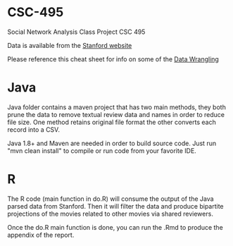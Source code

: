 # CSC-495
Social Network Analysis Class Project CSC 495

Data is available from the [Stanford website](https://snap.stanford.edu/data/web-Movies.html)

Please reference this cheat sheet for info on some of the [Data Wrangling](http://www.rstudio.com/wp-content/uploads/2015/02/data-wrangling-cheatsheet.pdf)

# Java
Java folder contains a maven project that has two main methods, they both prune the data to remove textual review data and names in order to reduce file size. One method retains original file format the other converts each record into a CSV.

Java 1.8+ and Maven are needed in order to build source code. Just run "mvn clean install" to compile or run code from your favorite IDE.

# R
The R code (main function in do.R) will consume the output of the Java parsed data from Stanford. Then it will filter the data and produce bipartite projections of the movies related to other movies via shared reviewers.

Once the do.R main function is done, you can run the .Rmd to produce the appendix of the report.